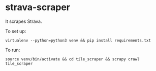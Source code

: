 # strava-scraper

It scrapes Strava.

To set up:

`virtualenv --python=python3 venv && pip install requirements.txt`

To run:

`source venv/bin/activate && cd tile_scraper && scrapy crawl tile_scraper`

